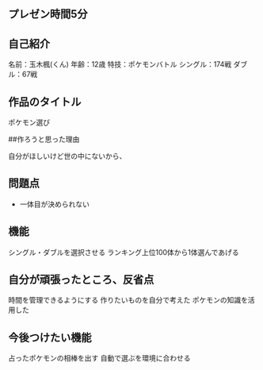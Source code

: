 ## プレゼン時間5分

## 自己紹介

名前：玉木楓(くん)
年齢：12歳
特技：ポケモンバトル
シングル：174戦
ダブル：67戦

## 作品のタイトル

ポケモン選び

##作ろうと思った理由

自分がほしいけど世の中にないから、

## 問題点

- 一体目が決められない

## 機能

シングル・ダブルを選択させる
ランキング上位100体から1体選んであげる

## 自分が頑張ったところ、反省点

時間を管理できるようにする
作りたいものを自分で考えた
ポケモンの知識を活用した

## 今後つけたい機能
占ったポケモンの相棒を出す
自動で選ぶを環境に合わせる